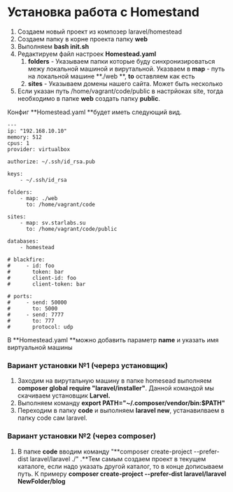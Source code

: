 # Установка работа с Homestand

1. Создаем новый проект из композер laravel/homestead
2. Создаем папку в корне проекта папку  **web**
3. Выполняем **bash init.sh**
4. Редактируем файл настроек **Homestead.yaml**
   1. **folders** - Указываем папки которые буду синхронизироваться межу локальной машиной и вирутальной. Указваем в **map** - путь на локальной машине **./web **, **to** оставляем как есть
   2. **sites** - Указываем домены нашего сайта. Может быть несколько
5. Если указан путь /home/vagrant/code/public в настрйоках site, тогда необходимо в папке **web** создать папку **public**. 

Конфиг **Homestead.yaml **будет иметь следующий вид.

```
---
ip: "192.168.10.10"
memory: 512
cpus: 1
provider: virtualbox

authorize: ~/.ssh/id_rsa.pub

keys:
    - ~/.ssh/id_rsa

folders:
    - map: ./web
      to: /home/vagrant/code

sites:
    - map: sv.starlabs.su
      to: /home/vagrant/code/public

databases:
    - homestead

# blackfire:
#     - id: foo
#       token: bar
#       client-id: foo
#       client-token: bar

# ports:
#     - send: 50000
#       to: 5000
#     - send: 7777
#       to: 777
#       protocol: udp
```

В **Homestead.yaml **можно добавить параметр **name** и указать имя виртуальной машины

### Вариант установки №1 \(черерз установщик\)

1. Заходим на вирутальную машину в папке homesead выполняем **composer global require "laravel/installer"**. Данной командой мы скачиваем установщик **Larvel.**
2. Выполняем команду **export PATH="~/.composer/vendor/bin:$PATH"**
3. Переходим в папку **code** и выполняем **laravel new**, устанавилваем в папку code сам laravel.

### Вариант установки №2 \(через composer\)

1. В папке **code** вводим команду "**composer create-project --prefer-dist laravel/laravel ./" .**Тем самым создаем проект в текущем каталоге, если надо указать другой каталог, то в конце дописываем путь. К примеру **composer create-project --prefer-dist laravel/laravel NewFolder/blog**



